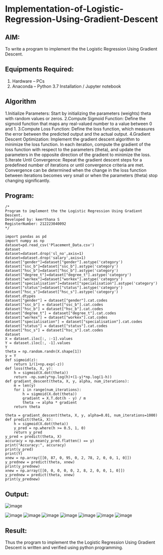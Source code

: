 # Implementation-of-Logistic-Regression-Using-Gradient-Descent

## AIM:
To write a program to implement the the Logistic Regression Using Gradient Descent.

## Equipments Required:
1. Hardware – PCs
2. Anaconda – Python 3.7 Installation / Jupyter notebook

## Algorithm
1.Initialize Parameters: Start by initializing the parameters (weights) theta with random values or zeros.
2.Compute Sigmoid Function: Define the sigmoid function that maps any real-valued number to a value between 0 and 1.
3.Compute Loss Function: Define the loss function, which measures the error between the predicted output and the actual output.
4.Gradient Descent Optimization: Implement the gradient descent algorithm to minimize the loss function. In each iteration, compute the gradient of the loss function with respect to the parameters (theta), and update the parameters in the opposite direction of the gradient to minimize the loss. 5.Iterate Until Convergence: Repeat the gradient descent steps for a predefined number of iterations or until convergence criteria are met. Convergence can be determined when the change in the loss function between iterations becomes very small or when the parameters (theta) stop changing significantly.

## Program:
```
/*
Program to implement the the Logistic Regression Using Gradient Descent.
Developed by: keerthana S
RegisterNumber: 212223040092 
*/
```
```
import pandas as pd
import numpy as np
dataset=pd.read_csv('Placement_Data.csv')
dataset
dataset=dataset.drop('sl_no',axis=1)
dataset=dataset.drop('salary',axis=1)
dataset["gender"]=dataset["gender"].astype('category')
dataset["ssc_b"]=dataset["ssc_b"].astype('category')
dataset["hsc_b"]=dataset["hsc_b"].astype('category')
dataset["degree_t"]=dataset["degree_t"].astype('category')
dataset["workex"]=dataset["workex"].astype('category')
dataset["specialisation"]=dataset["specialisation"].astype('category')
dataset["status"]=dataset["status"].astype('category')
dataset["hsc_s"]=dataset["hsc_s"].astype('category')
dataset.dtypes
dataset["gender"] = dataset["gender"].cat.codes
dataset["ssc_b"] = dataset["ssc_b"].cat.codes
dataset["hsc_b"] = dataset["hsc_b"].cat.codes
dataset["degree_t"] = dataset["degree_t"].cat.codes
dataset["workex"] = dataset["workex"].cat.codes
dataset["specialisation"] = dataset["specialisation"].cat.codes
dataset["status"] = dataset["status"].cat.codes
dataset["hsc_s"] = dataset["hsc_s"].cat.codes
dataset
X = dataset.iloc[:, :-1].values
Y = dataset.iloc[:, -1].values
Y
theta = np.random.randn(X.shape[1])
y = Y
def sigmoid(z):
    return 1/(1+np.exp(-z))
def loss(theta, X, y):
    h = sigmoid(X.dot(theta))
    return -np.sum(y*np.log(h)+(1-y)*np.log(1-h))
def gradient_descent(theta, X, y, alpha, num_iterations):
    m = len(y)
    for i in range(num_iterations):
        h = sigmoid(X.dot(theta))
        gradient = X.T.dot(h - y) / m
        theta -= alpha * gradient
    return theta

theta = gradient_descent(theta, X, y, alpha=0.01, num_iterations=1000)
def predict(theta, X):
    h = sigmoid(X.dot(theta))
    y_pred = np.where(h >= 0.5, 1, 0)
    return y_pred
y_pred = predict(theta, X)
accuracy = np.mean(y_pred.flatten() == y)
print("Accuracy:", accuracy)
print(y_pred)
print(Y)
xnew = np.array([[0, 87, 0, 95, 0, 2, 78, 2, 0, 0, 1, 0]])
y_prednew = predict(theta, xnew)
print(y_prednew)
xnew = np.array([[0, 0, 0, 0, 0, 2, 8, 2, 0, 0, 1, 0]])
y_prednew = predict(theta, xnew)
print(y_prednew)
```

## Output:

![image](https://github.com/user-attachments/assets/7d43191e-1894-4f39-b4d1-f2b26a2db9fe)

![image](https://github.com/user-attachments/assets/316f4290-0133-437e-a384-2b8cf9216b28)
![image](https://github.com/user-attachments/assets/47a8c29b-2247-4261-a951-15ded4a6da62)
![image](https://github.com/user-attachments/assets/29897a84-ac3b-4773-ab32-2eb3e039f0c7)
![image](https://github.com/user-attachments/assets/367ada38-a95b-4f98-b10b-efcf9da03144)
![image](https://github.com/user-attachments/assets/3bb96ad0-2b26-420c-9a3d-5c308809f5ab)
![image](https://github.com/user-attachments/assets/e5ec6bcf-9685-42dd-b81a-70238b167109)
![image](https://github.com/user-attachments/assets/68b0287e-9e0e-47bc-b6f2-ab588b5ae3d9)

## Result:
Thus the program to implement the the Logistic Regression Using Gradient Descent is written and verified using python programming.


